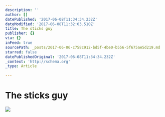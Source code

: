 ```yaml
---
description: ''
author: []
datePublished: '2017-06-08T11:34:34.232Z'
dateModified: '2017-06-08T11:32:03.510Z'
title: The sticks guy
publisher: {}
via: {}
inFeed: true
sourcePath: _posts/2017-06-06-c758c912-bd5f-4be0-b556-5f675ae5d219.md
starred: false
datePublishedOriginal: '2017-06-08T11:34:34.232Z'
_context: 'http://schema.org'
_type: Article

---
```

# The sticks guy
![](https://imgflo.herokuapp.com/graph/2b2431f8e7ba7b0/6bfffae0d72b680739f10084f0f81aa6/croprotate.jpg?cropheight=4989&cropwidth=7512&degrees=0&input=https%3A%2F%2Fthe-grid-user-content.s3-us-west-2.amazonaws.com%2F68e8740d-080d-4032-b332-da88a4c8c3df.jpg&x=0&y=0)